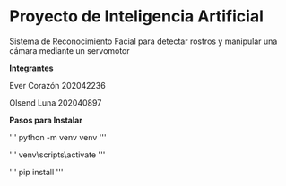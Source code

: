 # Proyecto de Inteligencia Artificial

Sistema de Reconocimiento Facial para detectar rostros y manipular una cámara mediante un servomotor

**Integrantes**

Ever Corazón 202042236

Olsend Luna 202040897


**Pasos para Instalar**

'''
python -m venv venv
'''

'''
venv\scripts\activate
'''

'''
pip install 
'''
